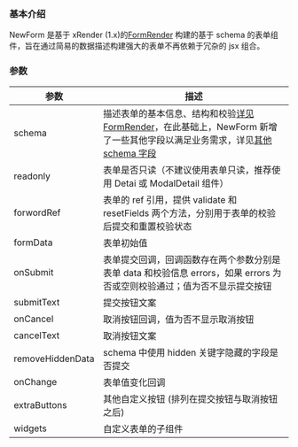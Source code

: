 ### 基本介绍

NewForm 是基于 xRender (1.x)的[FormRender](https://x-render.oschina.io/form-render/) 构建的基于 schema 的表单组件，旨在通过简易的数据描述构建强大的表单不再依赖于冗杂的 jsx 组合。

### 参数

| 参数             | 描述                                                                                                                                                                                                                                                |
| ---------------- | --------------------------------------------------------------------------------------------------------------------------------------------------------------------------------------------------------------------------------------------------- |
| schema           | 描述表单的基本信息、结构和校验[详见 FormRender](https://x-render.oschina.io/form-render/schema/schema)，在此基础上，NewForm 新增了一些其他字段以满足业务需求，详见[其他 schema 字段](https://igitlab.iauto.com/cloud/node_modules/iauto-web-components/NewForm/widgets/README.md) |
| readonly         | 表单是否只读（不建议使用表单只读，推荐使用 Detai 或 ModalDetail 组件）                                                                                                                                                                              |
| forwordRef       | 表单的 ref 引用，提供 validate 和 resetFields 两个方法，分别用于表单的校验后提交和重置校验状态                                                                                                                                                      |
| formData         | 表单初始值                                                                                                                                                                                                                                          |
| onSubmit         | 表单提交回调，回调函数存在两个参数分别是表单 data 和校验信息 errors，如果 errors 为否或空则校验通过；值为否不显示提交按钮                                                                                                                           |
| submitText       | 提交按钮文案                                                                                                                                                                                                                                        |
| onCancel         | 取消按钮回调，值为否不显示取消按钮                                                                                                                                                                                                                  |
| cancelText       | 取消按钮文案                                                                                                                                                                                                                                        |
| removeHiddenData | schema 中使用 hidden 关键字隐藏的字段是否提交                                                                                                                                                                                                       |
| onChange         | 表单值变化回调                                                                                                                                                                                                                                      |
| extraButtons     | 其他自定义按钮 (排列在提交按钮与取消按钮之后)                                                                                                                                                                                                       |
| widgets          | 自定义表单的子组件                                                                                                                                                                                                                                  |
